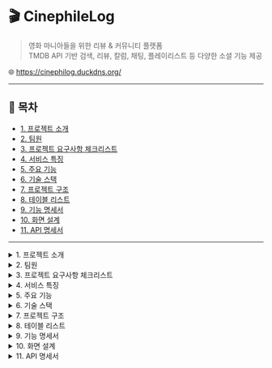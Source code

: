 # 🎬 CinephileLog

> 영화 마니아들을 위한 리뷰 & 커뮤니티 플랫폼  
> TMDB API 기반 검색, 리뷰, 칼럼, 채팅, 플레이리스트 등 다양한 소셜 기능 제공

🌐 https://cinephilog.duckdns.org/

---

## 📑 목차
- [1. 프로젝트 소개](#1-프로젝트-소개)
- [2. 팀원](#2-팀원)
- [3. 프로젝트 요구사항 체크리스트](#3-프로젝트-요구사항-체크리스트)
- [4. 서비스 특징](#4-서비스-특징)
- [5. 주요 기능](#5-주요-기능)
- [6. 기술 스택](#6-기술-스택)
- [7. 프로젝트 구조](#7-프로젝트-구조)
- [8. 테이블 리스트](#8-테이블-리스트)
- [9. 기능 명세서](#9-기능-명세서)
- [10. 화면 설계](#10-화면-설계)
- [11. API 명세서](#11-api-명세서)

---

<details>
<summary>1. 프로젝트 소개</summary>


> ‘ 아.. 오늘은 영화 뭐 보지? ‘  
> ‘ 다른 사람들은 결말을 어떻게 해석했을까? 얘기 나눌 곳 어디 없나? ‘  
>
> 고민하고 계신가요?  
>
> **"CinephileLog"**는 영화 추천부터 소통까지 영화에 대한 모든 것을 제공하는 커뮤니티 플랫폼입니다.  
> 생각과 감정을 공유하고, 같은 취향을 가진 사람들과 소통하며 즐거움을 키워보세요!
>
> ✔ 인기 영화 / 리뷰  
> ✔ 상위 등급 유저는 리뷰 노출 & 이벤트 응모  
> ✔ 칼럼 & 리뷰 작성  
> ✔ 영화별 실시간 채팅  
> ✔ 나만의 플레이리스트 기능  

---

</details>

<details>
<summary>2. 팀원</summary>


| 이름 | GitHub/이메일 |
|------|----------------|
| 박동재 | [ehdwo13](https://github.com/ehdwo13) |
| 이동엽 | [redoyp](https://github.com/redoyp) |
| 변규리 | [gyuri0124](https://github.com/gyuri0124) |
| Elini | [elini-ng](https://github.com/elini-ng) |
| 오시완 | [ohsiwan](https://github.com/ohsiwan) |

---

</details>

<details>
<summary>3. 프로젝트 요구사항 체크리스트</summary>

<details>
<summary>### 🔧 0단계: 환경 구성 및 협업</summary>

- [✅] Github Organizations 을 통한 협업
- [✅] Git Flow 전략 사용
- [✅] `feature/기능명` 브랜치 전략 사용
- [✅] Main/Develop 브랜치 보호규칙 -> Pull Request 기반 Merge 진행
- [✅] 디스코드 봇을 통한 Commit/Push/Pull Request 알림
- [✅] 관계형 DB (MySQL) 사용
- [✅] REST API 설계 및 문서화
- [✅] ERD 설계 (erdcloud.com)
- [✅] Thymeleaf 기반 Front-End 구현
- [✅] BE/FE 통합 프로젝트 구조

---
</details>

<details>
<summary>### 📌 1단계: 게시판 (칼럼 기능으로 구현)</summary>

- [✅] 글 목록 보기 `/column`
- [✅] 글 상세 보기 `/column/{id}`
- [✅] 글 작성 (4등급 이상만 가능)
- [✅] 글 수정 (작성자만)
- [✅] 글 삭제 (작성자만)
- [✅] 수정 시간 기록 및 출력

---
</details>

<details>
<summary>### 👤 2단계: 회원 기능</summary>

- [✅] 회원가입 : Oauth를 통한 소셜로그인
- [✅] 로그인 / 로그아웃
- [✅] 회원 탈퇴
- [✅] 회원 정보 수정 : 닉네임 변경
- [✅] 회원 등급 시스템 (jelly → coke → nachos → hotdog → popcorn)

---

</details>

<details>
<summary>### 🔐 3단계: 등급별 기능 제한</summary>

- [✅] 나만의 플레이리스트 : 2등급(coke) 이상만 가능
- [✅] 영화 채팅방 접근 : 3등급(nachos) 이상만 가능
- [✅] 칼럼 작성: 4등급(hotdog) 이상만 가능
- [✅] 등급별 UI/기능 제한 (버튼 비활성화 처리 및 Alert)

---

</details>

<details>
<summary>### 🛠️ 4단계: 관리자 페이지</summary>

- [✅] 유저 조회 (가입일, 접속 정보 등)
- [✅] 유저 권한/등급 수정
- [✅] 유저/리뷰 목록 검색 & 정렬
- [✅] 리뷰 숨기기 기능

---

</details>

<details>
<summary>### 🚀 5단계: 서비스 배포</summary>

- [✅] AWS EC2 기반 배포
  - Amazon Linux 2023 + Spring Boot 실행
  - Nginx를 이용한 리버스 프록시 구성
- [✅] AWS RDS (MySQL) 사용
  - 보안 그룹 구성
- [✅] 도메인 주소로 서비스 접속 가능
  - DuckDNS 무료 도메인 사용: `https://cinephilog.duckdns.org`
  - Nginx에서 도메인 연결 및 리디렉션 처리
- [✅] HTTPS 인증서 발급 및 적용 (Let's Encrypt)
  - certbot standalone 방식으로 SSL 인증서 발급
  - Nginx 설정에 인증서 적용 및 HTTP → HTTPS 리디렉션 처리
- [✅] Redis, ElasticSearch 등 외부 서비스 연동 완료
  - Redis: 세션/캐시 관리
  - ElasticSearch: 영화 검색 자동완성 처리
- [✅] 소셜 로그인 3종 연동
  - Google / Kakao / Facebook OAuth 설정
  - `secret.properties`에서 HTTPS 리디렉션 URI 명시
  - Spring Boot와 외부 콘솔 설정 정확히 매칭

---

</details>

</details>

<details>
<summary>4. 서비스 특징</summary>

<details>
<summary>## 🗃️ TMDB 영화 데이터 수집 (배치 시스템)</summary>

- Spring Batch 기반으로 영화 ID 범위를 파티셔닝하여 병렬로 TMDB API 호출
- 각 파티션은 고유한 ID 범위와 API 키를 할당받아 비동기 방식으로 처리
- `TmdbApiClient`는 아래 세 가지 요청을 병렬 수행하여 영화 정보를 수집
  - 영화 상세 정보 (ko-KR)
  - 영화 상세 정보 (en-US)
  - 출연진 및 제작진 정보 (credits)
- 중복된 movieId는 DB 조회로 필터링하여 저장
- 응답 데이터를 `Movie` 엔티티로 가공 후 JPA를 통해 저장
- WebClient를 Reactor Netty 기반으로 구성하여 TMDB API를 비동기/병렬로 안정적으로 호출
- 커넥션 풀, 연결 타임아웃, 응답 타임아웃, 재시도 설정으로 네트워크 신뢰성 보장

---

</details>

<details>
<summary>## 🔍 영화 검색 시스템 (Elasticsearch 기반)</summary>

- **Elasticsearch** 기반으로 검색 인덱스를 구축하여 빠르고 정확한 검색 기능 제공
- **자동완성(Auto-complete)** 기능:  
  - 영화 제목을 기준으로 한 실시간 자동완성 구현
  - **한글은 2자**, **영어는 3자** 입력부터 검색 수행
  - Elasticsearch와 연동된 API를 통해 효율적인 데이터 스트리밍 구현
- 검색 결과는 영화 포스터, 제목, 개요를 포함하며 각 항목은 `movieDetail/{movieId}` 링크로 연결
- Elasticsearch 인덱싱은 배치 수집 시 자동으로 동기화됨

---

</details>

<details>
<summary>## 💿 영화 정보 조회 (Redis)</summary>

- **Redis** 를 사용하여 DB 부하를 줄이고 응답 속도를 높임
- movieId에 해당하는 영화 정보 조회 
	- 첫 조회 시에는 DB에서 데이터를 가져와 Redis 캐시로 저장
	- 이후 동일한 요청은 캐시를 통해 빠르게 응답
	- 캐시 데이터는 60분(Time-To-Live) 동안 유지, 이후 자동으로 만료
- Key-Value 형식으로 Key: movieId - Value: movieId에 해당하는 영화 정보를 캐시 저장
- 서버 부하 감소와 응답 속도 개선이라는 이점이 있음

---

</details>

<details>
<summary>## 🔑 소셜 로그인/로그아웃 (OAuth2)</summary>

- **OAuth2** 를 사용하여 각자 provider의 client id 하고 secret code로 로그인/로그아웃 
  - 로그인 성공하면 회원 정보 (이메일, provider)를 저장
  - 로그아웃은 OAuth2 하고 Spring Security에 로그아웃
  - Provider: Kakao, Google, Facebook
- 회원 탈퇴한후에 OAuth2 하고 Spring Security에 로그아웃

---

</details>

<details>
<summary>## 🔒 관리자 페이지</summary>

- `/admin/**` 경로를 통해 접근 가능한 관리자 인터페이스를 제공하여 운영 및 관리에 필요한 주요 기능 관리
- **회원 관리** 기능:
	- 등록된 모든 회원 목록 조회
	- 특정 회원의 정보 수정
	- 특정 회원의 계정 삭제
	- 닉네임 기반으로 회원 검색 
- **리뷰 관리** 기능:
	- 등록된 모든 리뷰 목록 조회
	- 닉네임, 리뷰 내용, 영화 제목 기반으로 리뷰 검색
	- 특정 리뷰 상세 정보 
	- 특정 리뷰를 숨김 처리하여 회원에게 보이지 않도록 설정
	- 숨김 처리된 리뷰를 다시 보이도록 해제
- 회원에게 등급(Grade)을 부여하고 권한(Role)을 설정해 서비스 접근 권한 관리
- 로그인한 회원이 관리자 권한(ROLE_ADMIN)을 가지고 있는지 확인하여 관리자 전용 기능 접근 제어

</details>

</details>

<details>
<summary>5. 주요 기능</summary>


- 🔍 **영화 자동완성 검색** (ElasticSearch)
- 📝 **리뷰 작성 및 좋아요**
- 💿 **영화 정보 조회** (Redis)
- 📰 **칼럼 작성** (4등급 이상 유저만 가능)
- 💬 **실시간 채팅방** (WebSocket 기반)
- 💾 **영화 플레이리스트 저장** (하트 + 리스트 선택/생성)
- 🎬 **인기영화 정보 조회**
- 🔑 **소셜 로그인/로그아웃** (OAuth2)
- 🧑🏻 **프로필 정보 수정**
- 🎯 **등급 시스템** (jelly → coke → nachos → hotdog → popcorn)
- 🧩 **Spring Batch 기반 TMDB API 연동** (API Key 병렬 처리 및 배치작업을 통한 RDS 저장)
- 🗃️ **관리자 페이지** (회원, 리뷰 관리)

---

</details>

<details>
<summary>6. 기술 스택</summary>


| 영역 | 기술 |
|---|---|
| Backend | Spring Boot, Spring Security, JPA, MyBatis, Spring Batch, WebSocket, WebFlux, OAuth2 |
| Frontend | Thymeleaf + Bootstrap, jQuery, JS, CSS |
| Search | AWS Elasticsearch |
| DB | AWS RDS(MySQL), Redis |
| Infra | AWS EC2, Nginx, Let's Encrypt |
| 인증 | OAuth2 (Google, Kakao, Facebook) |
| 외부 API | TMDB API |
| 공통 | Lombok, SLF4J, ERD(erdcloud.com), REST API 설계 |

---

</details>

<details>
<summary>7. 프로젝트 구조</summary>


```
CinephileLog/
├── column/         # 칼럼 도메인 (작성, 조회 등)
├── config/         # Redis, Elasticsearch 등 외부 설정
├── configuration/  # Spring Security 설정
├── controller/     # 메인 화면, 검색, 유저, 채팅 등 API/view 컨트롤러
├── domain/         # 공통 도메인 (User, Playlist, Grade, Chat 등)
├── dto/            # 요청/응답 DTO 클래스
├── external/
│   ├── batch/      # TMDB 연동 Spring Batch 처리
│   └── service/    # TMDB API Client 로직
├── handler/        # 전역 예외 처리 핸들러
├── mapper/         # MyBatis 매퍼 인터페이스
├── movie/          # 영화 도메인
├── repository/     # JPA/QueryDSL 등 저장소 레이어
├── review/         # 리뷰 도메인
└── service/        # 비즈니스 로직 처리 서비스 클래스
```

---

</details>

<details>
<summary>8. 테이블 리스트</summary>


<details>
<summary>### 👦🏻 user</summary>

| Column Name | Type | Description |
| --- | --- | --- |
| user_id | BIGINT | 유저 아이디 |
| provider | VARCHAR(20) | 프로바이더 |
| email | VARCHAR(300) | 이메일 |
| nickname | VARCHAR(100) | 닉네임 |
| role | ENUM | 권한 |
| grade_id | BIGINT | 등급 아이디 |
| point | BIGINT | 포인트 |
| is_active | VARCHAR(1) | 가입 상태 |
| register_date | TIMESTAMP | 가입날짜 |
| update_date | TIMESTAMP | 수정날짜 |
| last_login | TIMESTAMP | 최종 접속 날짜 |
| login_count | BIGINT | 접속 횟수 |

</details>

<details>
<summary>### 🎬 movie</summary>

| Column Name | Type | Description |
| --- | --- | --- |
| movie_id | BIGINT | 영화 아이디 |
| title | VARCHAR(250) | 영화 이름 |
| title_original | VARCHAR(250) | 오리지널 영화 이름 |
| release_date | DATE | 개봉 날짜 |
| genres | TEXT | 장르 |
| poster_url | VARCHAR(250) | 영화 포스터 |
| rating | INT | 평점 |
| synopsis | TEXT | 개요 |
| synopsis_original | TEXT | 오리지널 개요 |
| director | TEXT | 감독 |
| director_original | TEXT | 오리지널 감독 |
| cast | TEXT | 배우 |
| cast_original | TEXT | 오리지널 배우 |

</details>

<details>
<summary>### 🎞 column_article</summary>

| Column Name | Type | Description |
| --- | --- | --- |
| column_id | BIGINT | 칼럼 아이디 |
| title | VARCHAR(300) | 제목 |
| content | TEXT | 내용 |
| created_date | TIMESTAMP | 생성 날짜 |
| updated_date | TIMESTAMP | 수정 날짜 |
| is_deleted | BOOLEAN | 삭제 상태 |
| view_count | BIGINT | 조회수 |
| user_id | BIGINT | 유저 아이디 |
| movie_id | BIGINT | 영화 아이디 |

</details>

<details>
<summary>### 📜 playlist</summary>

| Column Name | Type | Description |
| --- | --- | --- |
| playlist_id | BIGINT | 플레이리스트 아이디 |
| user_id | BIGINT | 유저 아이디 |
| name | BIGINT | 이름 |
| description | TEXT | 설명 |
| created_date | TIMESTAMP | 생성 날짜 |

</details>

<details>
<summary>### 📽 playlist_movie</summary>

| Column Name | Type | Description |
| --- | --- | --- |
| playlist_id | BIGINT | 플레이리스트 아이디 |
| movie_id | BIGINT | 영화 아이디 |

</details>

<details>
<summary>### 🎖 grade</summary>

| Column Name | Type | Description |
| --- | --- | --- |
| grade_id | BIGINT | 등급 아이디 |
| grade_name | VARCHAR(100) | 등급 이름 |

</details>

<details>
<summary>### 📝 user_score</summary>

| Column Name | Type | Description |
| --- | --- | --- |
| user_id | BIGINT | 유저 아이디 |
| review_count | INT | 리뷰수 |
| like_count | INT | 좋아수 |
| weighted_score | DOUBLE | 점수 |
| updated_at | TIMESTAMP | 수정 날짜 |

</details>

<details>
<summary>### 👓 review</summary>

| Column Name | Type | Description |
| --- | --- | --- |
| review_id | BIGINT | 리뷰 아이디 |
| user_id | BIGINT | 유저 아이디 |
| movie_id | BIGINT | 영화 아이디 |
| rating | DECIMAL(3,1) | 별점 |
| content | TEXT | 내용 |
| created_date | TIMESTAMP | 리뷰 작성일 |
| updated_date | TIMESTAMP | 수정 날짜 |
| like_count | BIGINT | 추천수(좋아요수) |
| blinded | BOOLEAN | 블라인드 |

</details>

<details>
<summary>### ❤ review_like</summary>

| Column Name | Type | Description |
| --- | --- | --- |
| like_id | BIGINT | 좋아요 아이디 |
| user_id | BIGINT | 유저 아이디 |
| review_id | BIGINT | 리뷰 아이디 |

</details>

<details>
<summary>### 📱 chatting_room</summary>

| Column Name | Type | Description |
| --- | --- | --- |
| room_id | BIGINT | 채팅방 아이디 |
| movie_id | BIGINT | 영화 아이디 |
| room_name | VARCHAR(250) | 채팅방 이름 |
| created_date | TIMESTAMP | 생성 날짜 |

</details>

<details>
<summary>### 💬 message</summary>

| Column Name | Type | Description |
| --- | --- | --- |
| message_id | BIGINT | 메시지 아이디 |
| room_id | BIGINT | 채팅방 아이디 |
| user_id | BIGINT | 유저 아이디 |
| sent_time | TIMESTAMP | 보낸 시간 |
| content | TEXT | 내용 |

</details>

<details>
<summary>### 🖥 user_chatting_room</summary>

| Column Name | Type | Description |
| --- | --- | --- |
| user_id | BIGINT | 유저 아이디 |
| room_id | BIGINT | 채팅방 아이디 |

</details>
---

</details>

<details>
<summary>9. 기능 명세서</summary>

<details>
<summary>### ✔️ 회원 관리</summary>

| **No** | **메뉴** | **기능** | **기능 설명** |
| --- | --- | --- | --- |
| 1 | 회원가입 | 소셜 로그인을 통한 회원가입 | google, facebook, kakao 계정을 통한 회원가입 |
| 2 |  | 닉네임 설정 | 회원가입 시 초기 닉네임 설정 (중복 불가) |
| 3 | 로그인 | 소셜 로그인 | 소셜 로그인을 통한 로그인 |
| 4 |  | 로그아웃 | 로그아웃 버튼을 통해 메인 페이지 연결 |
| 5 | 내 프로필 | 등급 확인 | 등급에 따른 프로필 뱃지 확인 |
| 6 |  | 회원 정보 변경 | 로그인 상태에서 수정 클릭 시 닉네임 변경 (중복 불가) |
| 7 |  | 회원 탈퇴 | 탈퇴 버튼을 통해 탈퇴 후 메인 페이지 연결 |
| 8 | 플레이리스트 | 나만의 영화 리스트(내 플레이리스트) | 내 플레이리스트 확인 |

</details>

<details>
<summary>### 🎬 영화 상세 페이지</summary>

| **No** | **메뉴** | **기능** | **기능 설명** |
| --- | --- | --- | --- |
| 9 | 상세 정보 | 영화 정보 확인 | 해당 영화의 제목, 세부 정보, 줄거리 확인 |
| 10 | 플레이리스트 | 나만의 영화 리스트(내 플레이리스트) | 영화 제목 우측의 하트 버튼을 통해 내 플레이리스트에 추가/ 목록 확인 / 삭제 |
| 11 | 리뷰 | 리뷰 수정 | 이미 작성한 리뷰에 대하여 수정 |
| 12 |  | 리뷰 정렬 | 작성된 리뷰를 오래된 순, 최신순, 좋아요 많은 순, 좋아요 적은 순으로 정렬 |
| 13 |  | 별점 부여 | 0.0 ~ 10.0 사이의 별점 부여 |
| 14 |  | 리뷰 작성 | 해당 영화에 대한 리뷰를 한 줄로 작성 |
| 15 |  | 리뷰 삭제 | 이미 작성한 리뷰에 대하여 삭제 |
| 16 |  | 좋아요  | 자신의 리뷰를 포함하여 모든 리뷰에 좋아요 가능 |
| 17 | 채팅방 | 채팅방 이동 | 우측 하단의 말풍선 버튼을 통해 채팅방 연결 |

</details>

<details>
<summary>### 📄 영화 칼럼 페이지</summary>

| **No** | **메뉴** | **기능** | **기능 설명** |
| --- | --- | --- | --- |
| 18 | 칼럼 | 글쓰기 | 한 줄이 아닌 긴 칼럼 작성 (핫도그 등급부터 가능) |
| 19 |  | 칼럼 검색 | 검색 기능을 통해 키워드로 특정 칼럼 검색 |
| 20 |  | 칼럼 조회 | 특정 칼럼을 클릭해 열람 |
| 21 |  | 칼럼 정렬 | 10개 또는 20개/ 최신순 또는 조회순/ 제목 또는 작성자 정렬 |
| 22 |  | 칼럼 삭제 | 이미 작성한 칼럼에 대해 삭제 |

</details>

<details>
<summary>### 💬 채팅방</summary>

| **No** | **메뉴** | **기능** | **기능 설명** |
| --- | --- | --- | --- |
| 23 | 채팅방 | 영화 정보 확인 | 좌측 포스터에 마우스 오버 후 영화 제목, 별점, 감독, 배우 정보 확인  |
| 24 |  | 채팅 | 해당 채팅방에 입장한 유저들과 실시간 소통 (나쵸 등급부터 가능) |

</details>

<details>
<summary>### 📊 비회원</summary>

| **No** | **메뉴** | **기능** | **기능 설명** |
| --- | --- | --- | --- |
| 25 |  | 리뷰 보기 | 영화 상세 페이지로 이동시 리뷰 조회 가능 |

</details>

<details>
<summary>### 🔐 관리자 기능</summary>

| **No** | **메뉴** | **기능** | **기능 설명** |
| --- | --- | --- | --- |
| 26 | 운영 | 관리자 홈  | 유저와 리뷰 관리 페이지 연결 |
| 27 |  | 유저 목록 확인 | 유저 정보(닉네임, 등급, 권한, 포인트, 가입여부, 가입일, 수정일, 최종 접속 시간, 접속 횟수)를 확인하는 페이지. 닉네임, 관리 버튼으로 유저 관리 페이지 연결 |
| 28 |  | 유저 검색 | 닉네임으로 검색 |
| 29 |  | 유저 관리  | 유저 정보를 수정하는 페이지. 정보를 수정하여 저장하거나 유저를 삭제하거나 유저 목록으로 되돌아갈 수 있음 |
| 30 |  | 리뷰 목록 확인  | 리뷰 정보(닉네임, 내용, 작성일, 작성일, 숨김 상태)를 확인하는 페이지. 관리 버튼으로 리뷰 관리 페이지 연결 |
| 31 |  | 리뷰 검색 | 닉네임, 리뷰 내용, 영화 제목으로 검색 |
| 32 |  | 리뷰 관리 | 리뷰 정보를 숨기거나 숨긴 리뷰를 숨김해제하는 페이지. 정보를 수정하고 리뷰 목록으로 되돌아갈 수 있음 |

</details>

<details>
<summary>### 🏠 메인페이지 기능</summary>

| **No** | **메뉴** | **기능** | **기능 설명** |
| --- | --- | --- | --- |
| 33 | 분류 | 영화 칼럼 게시판 이동 | 영화 칼럼 게시판 연결 |
| 34 |  | 등급 소개 페이지 이동 | 등급 소개 페이지 연결 |
| 35 |  | 인기 영화/리뷰 조회 | 영화 api를 통해 인기 영화와 인기 리뷰 조회 |
| 36 |  | 내 프로필 페이지 이동 | 내 프로필 페이지 연결 |
| 37 |  | 관리자 페이지 이동 | 관리자 권한이 부여된 경우, 관리자 페이지로 이동 가능 |

</details>

<details>
<summary>### 📌 네비게이션 바</summary>

| **No** | **메뉴** | **기능** | **기능 설명** |
| --- | --- | --- | --- |
| 38 | 분류 | 메인 페이지 이동 | 로고나 사이트 이름 클릭시 메인 페이지 이동 |
| 39 |  | 영화 검색 | 이름으로 영화 검색 |
| 40 |  | 닉네임/뱃지 확인 | 닉네임, 뱃지를 통해 자신의 등급 확인 |
| 41 |  | 내 프로필 페이지 이동 | 내 프로필 버튼을 통해 내 프로필 페이지 이동 |
| 42 |  | 로그아웃 | 로그아웃 버튼을 통해 로그아웃 후 메인 페이지 이동 |
| 43 |  | 등급 소개 페이지 이동 | 등급 소개 버튼을 통해 등급 소개 페이지 이동 |

</details>

---

</details>

<details>
<summary>10. 화면 설계</summary>


### 🏡Main Page1

![image.png](attachment:f966541b-1f29-4a65-b5b5-3e62f54f495c:image.png)

### 🏡Main Page2

![image.png](attachment:8a5bc256-ed59-4532-be48-75beda5bc4fa:image.png)

### 🎬Movie Column

![image.png](attachment:3b7d3646-3388-44f7-869e-7f002116fe71:image.png)

### 📱Chat Room

![image.png](attachment:563ac217-756d-4efd-98cc-4d3b2795b756:image.png)

### 🎖Grade Description Page

![image.png](attachment:4651969d-8f23-49d8-98f1-e16de694192f:image.png)

### 📔My Profile

![image.png](attachment:9511eae5-30c1-4768-bdee-699943a702a3:image.png)

### 📘Admin - User Management Page

![image.png](attachment:c7f77fe5-3bc1-4230-9c1f-51ec0963b498:image.png)

### 📘Admin - Review Management Page

![image.png](attachment:f76fc9a3-5419-43a6-8a5f-9779922f816e:image.png)

### 📝Sign Up - Set Nickname

![image.png](attachment:ad7f750c-1445-427f-94cd-1f7e61a16b3f:image.png)

### 🔒Log In Page

![image.png](attachment:5efde4fd-9e35-4801-9c09-5235cc65830f:image.png)

### 📢Movie Column Create

![image.png](attachment:b7054bc5-0915-4865-99c1-5bd2023a8333:image.png)

### 👓Movie Review

![image.png](attachment:33ed91e5-cd1f-4e67-8484-1e6c147af1b5:image.png)

### 👨🏻‍✈️Admin Main Page

![image.png](attachment:1ce6e239-b0da-47d3-b13b-91209c2278af:image.png)

### Admin - User Management Modification Page

![image.png](attachment:c1b334a5-a24a-419b-a894-f2c2a12e8a99:image.png)

### Admin - Review Management Modification Page

![image.png](attachment:d24bcaea-305d-422a-adf9-94508fd0c3cd:image.png)

</details>

<details>
<summary>11. API 명세서</summary>


### 📁 User

| 🏷NAME | ⚙METHOD | 📎URL | 📖DESCRIPTION |
| --- | --- | --- | --- |
| updateUser | PUT | api/user/{id} | 유저 데이터 수정 |
| checkNickname | POST | api/checkNickname | 닉네임 중복 여부 체크 |

### 📁 Review

| 🏷NAME | ⚙METHOD | 📎URL | 📖DESCRIPTION |
| --- | --- | --- | --- |
| create review | POST | /movies/{movieId}/reviews | 로그인 된 유저 리뷰 작성 |
| reviews(movie) | GET | /movies/{movieId}/reviews | 해당 영화의 모든 리뷰 조회 |
| reviews(user) | GET | /users/{userId}/reviews | 해당 유저가 작성한 모든 리뷰 조회 |
| review(movie, user) | GET | /movies/{movieId}/reviews/{userId} | 해당 영화에 특정 유저가 작성한 리뷰 조회 |
| delete review | DELETE | /movies/{movieId}/reviews | 로그인 된 유저가 본인이 작성한 리뷰 삭제 |
| update review | PUT | /movies/{movieId}/reviews | 로그인 된 유저 리뷰 수정 |
| review like | POST | /reviews/{reviewId}/like | 좋아요 추가/삭제 |

### 📁 Movie

| 🏷NAME | ⚙METHOD | 📎URL | 📖DESCRIPTION |
| --- | --- | --- | --- |
| movie detail view | GET | /movieDetail/{movieId} | 영화 상세 페이지 이동 |
| all movies | GET | /movies | 모든 영화 정보 조회 |
| movie | GET | /movies/{movieId} | 특정 영화 정보 조회 |

### 📁 Search

| 🏷NAME | ⚙METHOD | 📎URL | 📖DESCRIPTION |
| --- | --- | --- | --- |
| search movies | GET | /search | 영화 검색 (2자 이상 입력 필요) |

### 📁 Autocomplete

| 🏷NAME | ⚙METHOD | 📎URL | 📖DESCRIPTION |
| --- | --- | --- | --- |
| autocomplete | GET | /autocomplete | 영화 제목 자동완성 (2자 이상 입력 시) |

### 📁 Chat

| 🏷NAME | ⚙METHOD | 📎URL | 📖DESCRIPTION |
| --- | --- | --- | --- |
| enter chat room | GET | /chatroom/{movieId} | 영화 ID 기준으로 채팅방 입장 및 정보 로딩 |
| send message | WS | /chat/send/{roomId} | 채팅방에 메시지 전송 (WebSocket) |
| enter room notice | WS | /chat/enter/{roomId} | 채팅방 입장 알림 메시지 전송 (WebSocket, SYSTEM) |
| leave room notice | WS | /chat/leave/{roomId} | 채팅방 퇴장 알림 메시지 전송 (WebSocket, SYSTEM) |

### 📁 ChatMessage

| 🏷NAME | ⚙METHOD | 📎URL | 📖DESCRIPTION |
| --- | --- | --- | --- |
| get messages | GET | /api/chat/messages | 채팅방 메시지 페이지별 조회 |

### 📁 Playlist

| 🏷NAME | ⚙METHOD | 📎URL | 📖DESCRIPTION |
| --- | --- | --- | --- |
| create playlist | POST | /playlists | 새로운 플레이리스트 생성 |
| get my playlists | GET | /playlists | 로그인 유저의 플레이리스트 전체 조회 |
| get playlist detail | GET | /playlists/{playlistId} | 특정 플레이리스트 상세 정보 및 영화 목록 조회 |
| add movie to list | POST | /playlists/{playlistId}/movies | 플레이리스트에 영화 추가 |
| remove movie | DELETE | /playlists/{playlistId}/movies/{movieId} | 플레이리스트에서 영화 제거 |
| delete playlist | DELETE | /playlists/{playlistId} | 플레이리스트 삭제 |

### 📁 Admin

| 🏷NAME | ⚙METHOD | 📎URL | 📖DESCRIPTION |
| --- | --- | --- | --- |
| admin home | GET | /admin | 관리자 페이지를 보여줌 |
| list users | GET | /admin/users | 모든 유저의 목록 조회 |
| edit user form | GET | /admin/users/edit/{userId} | 특정 userId를 가진 유저의 수정 폼을 보여주기 위한 정보 조회 |
| update user | POST | /admin/users/update/{userId} | 특정 userId를 가진 유저 정보 수정 |
| delete user | POST | /admin/users/delete/{userId} | 특정 userId를 가진 유저 삭제 |
| search users | GET | /admin/users/search | keyword를 사용하여 유저 검색. keyword가 없으면 모든 유저 목록 조회 |
| list reviews | GET | /admin/reviews | 모든 리뷰 목록을 조회하거나 keyword를 사용하여 리뷰 검색. keyword가 없으면 모든 리뷰 목록 조회 |
| review detail | GET | /admin/reviews/{id} | 특정 id 가진 리뷰의 상세 정보 조회 |
| blind review | POST | /admin/reviews/{reviewId}/blind | 특정 reviewId를 가진 리뷰를 블라인드 처리 |
| unblind review | POST | /admin/reviews/{reviewId}/unblind | 특정 reviewId를 가진 리뷰의 블라인드 처리 해제 |

---
</details>
